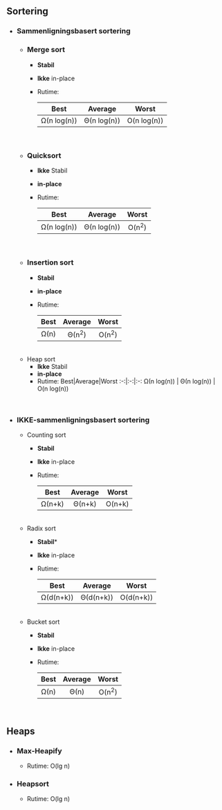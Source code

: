 ## Sortering

* ### Sammenligningsbasert sortering
  * ### Merge sort
    * **Stabil**
    * **Ikke** in-place
    * Rutime:

      Best|Average|Worst
      :-:|:-:|:-:
      Ω(n log(n)) | Θ(n log(n)) | O(n log(n))
      </br>
  * ### Quicksort
    * **Ikke** Stabil
    * **in-place**
    * Rutime:
  
      Best|Average|Worst
      :-:|:-:|:-:
      Ω(n log(n)) | Θ(n log(n)) | O(n<sup>2</sup>)
      </br>
  * ### Insertion sort
    * **Stabil**
    * **in-place**
    * Rutime:

      Best|Average|Worst
      :-:|:-:|:-:
      Ω(n) | Θ(n<sup>2</sup>) | O(n<sup>2</sup>)
      </br>
  * Heap sort
    * **Ikke** Stabil
    * **in-place**
    * Rutime:
      Best|Average|Worst
      :-:|:-:|:-:
      Ω(n log(n)) | Θ(n log(n)) | O(n log(n))

</br>

* ### IKKE-sammenligningsbasert sortering
  * Counting sort
    * **Stabil**
    * **Ikke** in-place
    * Rutime:

      Best|Average|Worst
      :-:|:-:|:-:
      Ω(n+k) | Θ(n+k) | O(n+k)
      </br>
  * Radix sort
    * **Stabil***
    * **Ikke** in-place
    * Rutime:

      Best|Average|Worst
      :-:|:-:|:-:
      Ω(d(n+k)) | Θ(d(n+k)) | O(d(n+k))
      </br>
  * Bucket sort
    * **Stabil**
    * **Ikke** in-place
    * Rutime:

      Best|Average|Worst
      :-:|:-:|:-:
      Ω(n) | Θ(n) | O(n<sup>2</sup>)
      </br>

## Heaps
* ### Max-Heapify
  * Rutime: O(lg n)
    </br>
* ### Heapsort
  * Rutime: O(lg n)
    </br>

<!--  
Huffmann-koder
BFS
DFS
Topologisk sortering
Kruskal's algoritme
Prim's algoritme
Bellman-ford
Dag-shortest path
Dijkstra's algoritme
Floyd-Warshall
Ford-Fulkerson-metoden
Edmonds-Karp
johnson's algorithm
-->
